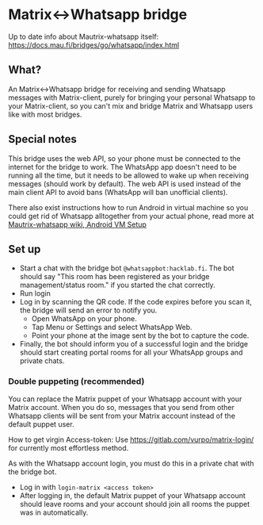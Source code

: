# Matrix<->Whatsapp bridge

Up to date info about Mautrix-whatsapp itself: https://docs.mau.fi/bridges/go/whatsapp/index.html

## What?

An Matrix<->Whatsapp bridge for receiving and sending Whatsapp messages with Matrix-client, purely for bringing your personal Whatsapp to your Matrix-client, so you can't mix and bridge Matrix and Whatsapp users like with most bridges.

## Special notes
This bridge uses the web API, so your phone must be connected to the internet for the bridge to work. The WhatsApp app doesn't need to be running all the time, but it needs to be allowed to wake up when receiving messages (should work by default). The web API is used instead of the main client API to avoid bans (WhatsApp will ban unofficial clients).

There also exist instructions how to run Android in virtual machine so you could get rid of Whatsapp alltogether from your actual phone, read more at [Mautrix-whatsapp wiki, Android VM Setup](https://docs.mau.fi/bridges/go/whatsapp/android-vm-setup.html)

## Set up
- Start a chat with the bridge bot `@whatsappbot:hacklab.fi`. The bot should say "This room has been registered as your bridge management/status room." if you started the chat correctly.
- Run login
- Log in by scanning the QR code. If the code expires before you scan it, the bridge will send an error to notify you.
  - Open WhatsApp on your phone.
  - Tap Menu or Settings and select WhatsApp Web.
  - Point your phone at the image sent by the bot to capture the code.
- Finally, the bot should inform you of a successful login and the bridge should start creating portal rooms for all your WhatsApp groups and private chats.

### Double puppeting (recommended)

You can replace the Matrix puppet of your Whatsapp account with your Matrix account. When you do so, messages that you send from other Whatsapp clients will be sent from your Matrix account instead of the default puppet user.

How to get virgin Access-token: Use https://gitlab.com/vurpo/matrix-login/ for currently most effortless method.

As with the Whatsapp account login, you must do this in a private chat with the bridge bot.

- Log in with `login-matrix <access token>`
- After logging in, the default Matrix puppet of your Whatsapp account should leave rooms and your account should join all rooms the puppet was in automatically.
